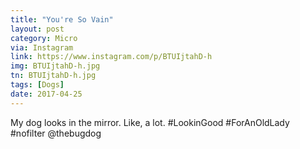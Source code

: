 ```yaml
---
title: "You're So Vain"
layout: post
category: Micro
via: Instagram
link: https://www.instagram.com/p/BTUIjtahD-h
img: BTUIjtahD-h.jpg
tn: BTUIjtahD-h.jpg
tags: [Dogs]
date: 2017-04-25
---
```

My dog looks in the mirror. 
Like, a lot. 
#LookinGood #ForAnOldLady #nofilter 
@thebugdog
